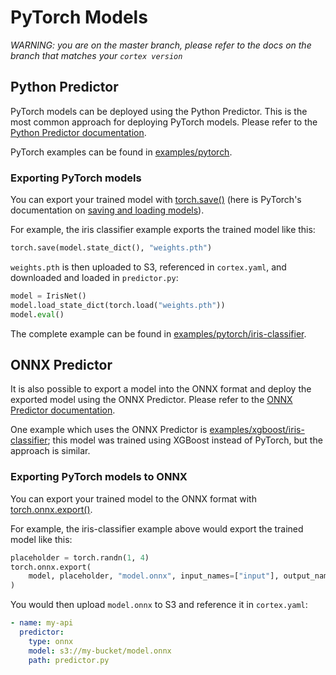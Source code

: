 # PyTorch Models

_WARNING: you are on the master branch, please refer to the docs on the branch that matches your `cortex version`_

## Python Predictor

PyTorch models can be deployed using the Python Predictor. This is the most common approach for deploying PyTorch models. Please refer to the [Python Predictor documentation](../predictors/python.md).

<!-- CORTEX_VERSION_MINOR -->
PyTorch examples can be found in [examples/pytorch](https://github.com/cortexlabs/cortex/blob/master/examples/pytorch).

### Exporting PyTorch models

You can export your trained model with [torch.save()](https://pytorch.org/docs/stable/torch.html?highlight=save#torch.save) (here is PyTorch's documentation on [saving and loading models](https://pytorch.org/tutorials/beginner/saving_loading_models.html)).

For example, the iris classifier example exports the trained model like this:

```python
torch.save(model.state_dict(), "weights.pth")
```

`weights.pth` is then uploaded to S3, referenced in `cortex.yaml`, and downloaded and loaded in `predictor.py`:

```python
model = IrisNet()
model.load_state_dict(torch.load("weights.pth"))
model.eval()
```

<!-- CORTEX_VERSION_MINOR -->
The complete example can be found in [examples/pytorch/iris-classifier](https://github.com/cortexlabs/cortex/blob/master/examples/pytorch/iris-classifier).

## ONNX Predictor

It is also possible to export a model into the ONNX format and deploy the exported model using the ONNX Predictor. Please refer to the [ONNX Predictor documentation](../predictors/onnx.md).

<!-- CORTEX_VERSION_MINOR -->
One example which uses the ONNX Predictor is [examples/xgboost/iris-classifier](https://github.com/cortexlabs/cortex/blob/master/examples/xgboost/iris-classifier); this model was trained using XGBoost instead of PyTorch, but the approach is similar.

### Exporting PyTorch models to ONNX

You can export your trained model to the ONNX format with [torch.onnx.export()](https://pytorch.org/docs/stable/onnx.html#torch.onnx.export).

For example, the iris-classifier example above would export the trained model like this:

```python
placeholder = torch.randn(1, 4)
torch.onnx.export(
    model, placeholder, "model.onnx", input_names=["input"], output_names=["species"]
)
```

You would then upload `model.onnx` to S3 and reference it in `cortex.yaml`:

```yaml
- name: my-api
  predictor:
    type: onnx
    model: s3://my-bucket/model.onnx
    path: predictor.py
```
